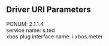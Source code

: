 ## Driver URI Parameters
PONUM: 2.1.1.4 <br />
service name: s.ted <br />
xbos plug interface name: i.xbos.meter <br />